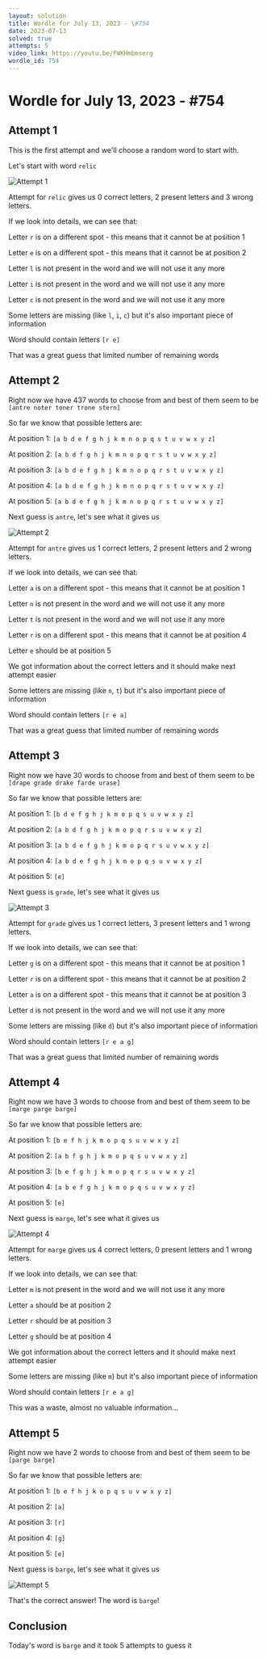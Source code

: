 ```yaml
---
layout: solution
title: Wordle for July 13, 2023 - \#754
date: 2023-07-13
solved: true
attempts: 5
video_link: https://youtu.be/FWKHmbmserg
wordle_id: 754
---
```


# Wordle for July 13, 2023 - \#754

## Attempt 1

This is the first attempt and we'll choose a random word to start with.

Let's start with word `relic`

![Attempt 1](2023-07-13/attempt-1.png)

Attempt for `relic` gives us 0 correct letters, 2 present letters and 3 wrong letters.

If we look into details, we can see that:

Letter `r` is on a different spot - this means that it cannot be at position 1

Letter `e` is on a different spot - this means that it cannot be at position 2

Letter `l` is not present in the word and we will not use it any more

Letter `i` is not present in the word and we will not use it any more

Letter `c` is not present in the word and we will not use it any more

Some letters are missing (like `l`, `i`, `c`) but it's also important piece of information

Word should contain letters `[r e]`

That was a great guess that limited number of remaining words



## Attempt 2

Right now we have 437 words to choose from and best of them seem to be `[antre noter toner trone stern]`

So far we know that possible letters are:

At position 1: `[a b d e f g h j k m n o p q s t u v w x y z]`

At position 2: `[a b d f g h j k m n o p q r s t u v w x y z]`

At position 3: `[a b d e f g h j k m n o p q r s t u v w x y z]`

At position 4: `[a b d e f g h j k m n o p q r s t u v w x y z]`

At position 5: `[a b d e f g h j k m n o p q r s t u v w x y z]`

Next guess is `antre`, let's see what it gives us

![Attempt 2](2023-07-13/attempt-2.png)

Attempt for `antre` gives us 1 correct letters, 2 present letters and 2 wrong letters.

If we look into details, we can see that:

Letter `a` is on a different spot - this means that it cannot be at position 1

Letter `n` is not present in the word and we will not use it any more

Letter `t` is not present in the word and we will not use it any more

Letter `r` is on a different spot - this means that it cannot be at position 4

Letter `e` should be at position 5

We got information about the correct letters and it should make next attempt easier

Some letters are missing (like `n`, `t`) but it's also important piece of information

Word should contain letters `[r e a]`

That was a great guess that limited number of remaining words



## Attempt 3

Right now we have 30 words to choose from and best of them seem to be `[drape grade drake farde urase]`

So far we know that possible letters are:

At position 1: `[b d e f g h j k m o p q s u v w x y z]`

At position 2: `[a b d f g h j k m o p q r s u v w x y z]`

At position 3: `[a b d e f g h j k m o p q r s u v w x y z]`

At position 4: `[a b d e f g h j k m o p q s u v w x y z]`

At position 5: `[e]`

Next guess is `grade`, let's see what it gives us

![Attempt 3](2023-07-13/attempt-3.png)

Attempt for `grade` gives us 1 correct letters, 3 present letters and 1 wrong letters.

If we look into details, we can see that:

Letter `g` is on a different spot - this means that it cannot be at position 1

Letter `r` is on a different spot - this means that it cannot be at position 2

Letter `a` is on a different spot - this means that it cannot be at position 3

Letter `d` is not present in the word and we will not use it any more

Some letters are missing (like `d`) but it's also important piece of information

Word should contain letters `[r e a g]`

That was a great guess that limited number of remaining words



## Attempt 4

Right now we have 3 words to choose from and best of them seem to be `[marge parge barge]`

So far we know that possible letters are:

At position 1: `[b e f h j k m o p q s u v w x y z]`

At position 2: `[a b f g h j k m o p q s u v w x y z]`

At position 3: `[b e f g h j k m o p q r s u v w x y z]`

At position 4: `[a b e f g h j k m o p q s u v w x y z]`

At position 5: `[e]`

Next guess is `marge`, let's see what it gives us

![Attempt 4](2023-07-13/attempt-4.png)

Attempt for `marge` gives us 4 correct letters, 0 present letters and 1 wrong letters.

If we look into details, we can see that:

Letter `m` is not present in the word and we will not use it any more

Letter `a` should be at position 2

Letter `r` should be at position 3

Letter `g` should be at position 4

We got information about the correct letters and it should make next attempt easier

Some letters are missing (like `m`) but it's also important piece of information

Word should contain letters `[r e a g]`

This was a waste, almost no valuable information...



## Attempt 5

Right now we have 2 words to choose from and best of them seem to be `[parge barge]`

So far we know that possible letters are:

At position 1: `[b e f h j k o p q s u v w x y z]`

At position 2: `[a]`

At position 3: `[r]`

At position 4: `[g]`

At position 5: `[e]`

Next guess is `barge`, let's see what it gives us

![Attempt 5](2023-07-13/attempt-5.png)

That's the correct answer! The word is `barge`!

## Conclusion

Today's word is `barge` and it took 5 attempts to guess it

